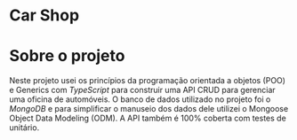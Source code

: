 # Car Shop

# Sobre o projeto

Neste projeto usei os princípios da programação orientada a objetos (POO) e Generics com _TypeScript_ para construir uma API CRUD para gerenciar uma oficina de automóveis. O banco de dados utilizado no projeto foi o _MongoDB_ e para simplificar o manuseio dos dados dele utilizei o Mongoose Object Data Modeling (ODM). A API também é 100% coberta com testes de unitário.
